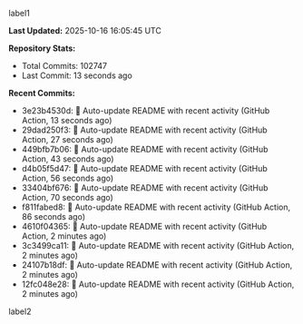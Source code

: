 
label1 
<!-- ACTIVITY_START -->
**Last Updated:** 2025-10-16 16:05:45 UTC

**Repository Stats:**
- Total Commits: 102747
- Last Commit: 13 seconds ago

**Recent Commits:**
- 3e23b4530d: 🤖 Auto-update README with recent activity (GitHub Action, 13 seconds ago)
- 29dad250f3: 🤖 Auto-update README with recent activity (GitHub Action, 27 seconds ago)
- 449bfb7b06: 🤖 Auto-update README with recent activity (GitHub Action, 43 seconds ago)
- d4b05f5d47: 🤖 Auto-update README with recent activity (GitHub Action, 56 seconds ago)
- 33404bf676: 🤖 Auto-update README with recent activity (GitHub Action, 70 seconds ago)
- f811fabed8: 🤖 Auto-update README with recent activity (GitHub Action, 86 seconds ago)
- 4610f04365: 🤖 Auto-update README with recent activity (GitHub Action, 2 minutes ago)
- 3c3499ca11: 🤖 Auto-update README with recent activity (GitHub Action, 2 minutes ago)
- 24107b18df: 🤖 Auto-update README with recent activity (GitHub Action, 2 minutes ago)
- 12fc048e28: 🤖 Auto-update README with recent activity (GitHub Action, 2 minutes ago)
<!-- ACTIVITY_END -->

label2
